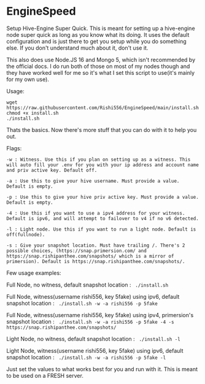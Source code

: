 # EngineSpeed

Setup Hive-Engine Super Quick. This is meant for setting up a hive-engine node super quick as long as you know what its doing. It uses the default configuration and is just there to get you setup while you do something else. If you don't understand much about it, don't use it.
 
This also does use Node.JS 16 and Mongo 5, which isn't recommended by the official docs. I do run both of those on most of my nodes though and they have worked well for me so it's what I set this script to use(it's mainly for my own use).
 
 Usage: 
 ```
 wget https://raw.githubusercontent.com/Rishi556/EngineSpeed/main/install.sh
 chmod +x install.sh
 ./install.sh
 ```
 
 Thats the basics. Now there's more stuff that you can do with it to help you out.
 
 Flags:
 
 ```
 -w : Witness. Use this if you plan on setting up as a witness. This will auto fill your .env for you with your ip address and account name and priv active key. Default off.
 
 -a : Use this to give your hive username. Must provide a value. Default is empty.
 
 -p : Use this to give your hive priv active key. Must provide a value. Default is empty.
 
 -4 : Use this if you want to use a ipv4 address for your witness. Default is ipv6, and will attempt to failover to v4 if no v6 detected.
 
 -l : Light node. Use this if you want to run a light node. Default is off(fullnode).
 
 -s : Give your snapshot location. Must have trailing /. There's 2 possible choices, (https://snap.primersion.com/ and https://snap.rishipanthee.com/snapshots/ which is a mirror of primersion). Default is https://snap.rishipanthee.com/snapshots/.
 ```

 
Few usage examples:

Full Node, no witness, default snapshot location : ` ./install.sh`

Full Node, witness(username rishi556, key 5fake) using ipv6, default snapshot location : ` ./install.sh -w -a rishi556 -p 5fake`

Full Node, witness(username rishi556, key 5fake) using ipv4, primersion's snapshot location : ` ./install.sh -w -a rishi556 -p 5fake -4 -s https://snap.rishipanthee.com/snapshots/`

Light Node, no witness, default snapshot location : ` ./install.sh -l`

Light Node, witness(username rishi556, key 5fake) using ipv6, default snapshot location : ` ./install.sh -w -a rishi556 -p 5fake -l`

Just set the values to what works best for you and run with it. This is meant to be used on a FRESH server. 
